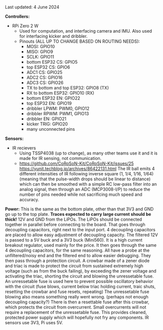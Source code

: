 Last updated: 4 June 2024

**Controllers:**
- RPi Zero 2 W
  - Used for computation, and interfacing camera and IMU. Also used for interfacing kicker and dribbler.
  - Pinouts (ALL UP TO CHANGE BASED ON ROUTING NEEDS):
    - MOSI: GPIO10
    - MISO: GPIO9
    - SCLK: GPIO11
    - bottom ESP32 CS: GPIO5
    - top ESP32 CS: GPIO6
    - ADC1 CS: GPIO25
    - ADC2 CS: GPIO16
    - ADC3 CS: GPIO26
    - TX to bottom and top ESP32: GPIO8 (TX)
    - RX to bottom ESP32: GPIO10 (RX)
    - bottom ESP32 EN: GPIO22
    - top ESP32 EN: GPIO19
    - dribbler LPWM: PWM0, GPIO12
    - dribbler RPWM: PWM1, GPIO13
    - dribbler EN: GPIO21
    - kicker TRIG: GPIO20
    - many unconnected pins

**Sensors:**
- IR recievers
  - Using TSSP4038 (up to change), as many other teams use it and it is made for IR sensing, not communication.
  - https://github.com/CoRoSoN-Kit/CoRoSoN-Kit/issues/25 
  https://yunit.techblog.jp/archives/86422131.html
  The IR ball emits 4 different intensities of IR following inverse square (1, 1/4, 1/16, 1/64) (meaning that the pulse-width drops should be linear to distance) which can then be smoothed with a simple RC low-pass filter into an analog signal, then through an ADC (MCP3008-I/P) to reduce the number of pins needed while not sacrificing much speed and accuracy.

**Power:**
This is the same as the bottom plate, other than that 3V3 and GND go up to the top plate.
**Traces expected to carry large current should be thick!**
12V and GND from the LiPOs. The LiPOs should be connected together in parallel before connecting to the board.
That goes through decoupling capacitors, right next to the input port. 4 decoupling capacitors are placed to allow easy adjustment of decoupling capacity.
The filtered 12V is passed to a 5V buck and a 3V3 buck (Mini560). It is a high current breakout regulator, used mainly for the price.
It then goes through the same 4 decoupling capacitors, for the same reasoning.
All have a probe at the unfiltered/noisy end and the filtered end to allow easier debugging.
They then pass through a protection circuit. A crowbar made of a zener diode and triac is made to protect the circuit from sustained extremely high voltage (such as from the buck failing), by exceeding the zener voltage and activating the triac, shorting the circuit and blowing the unressetable fuse.
An unressetable fuse is used here to prevent possible oscillatory behavior with the circuit (fuse blows, current below triac holding current, traic shuts, resetting the crowbar and fuse resets, repeating)
The unressetable fuse blowing also means something really went wrong. (perhaps not enough decoupling capacity?)
There is then a resettable fuse after this crowbar, which protects the circuit from overcurrent. Small overcurrents will not require a replacement of the unressetable fuse.
This provides cleaned, protected power supply which will hopefully not fry any components.
IR sensors use 3V3, Pi uses 5V.